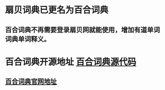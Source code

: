 # 扇贝词典已更名为百合词典
## 百合词典不再需要登录扇贝网就能使用，增加有道单词词典单词释义。
# 百合词典开源地址 [百合词典源代码](https://git.oschina.net/lieefu/lilydict)
## [百合词典官网地址](http://www.lieefu.com/lilydict)

